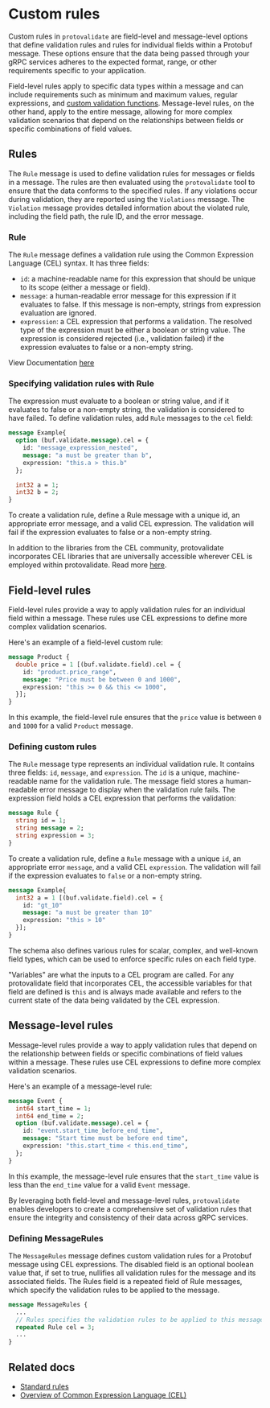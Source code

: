 # Custom rules

Custom rules in `protovalidate` are field-level and message-level
options that define validation rules and rules for individual fields
within a Protobuf message. These options ensure that the data being passed
through your gRPC services adheres to the expected format, range, or other
requirements specific to your application.

Field-level rules apply to specific data types within a message and can
include requirements such as minimum and maximum values, regular expressions,
and [custom validation functions](cel.md#custom-variables-functions-and-overloads). Message-level rules, on the other hand,
apply to the entire message, allowing for more complex validation scenarios that
depend on the relationships between fields or specific combinations of field
values.

## Rules

The `Rule` message is used to define validation rules for messages or
fields in a message. The rules are then evaluated using
the `protovalidate` tool to ensure that the data conforms to the specified
rules. If any violations occur during validation, they are reported using
the `Violations` message. The `Violation` message provides detailed information
about the violated rule, including the field path, the rule ID, and
the error message.

### Rule

The `Rule` message defines a validation rule using the Common
Expression Language (CEL) syntax. It has three fields:

- `id`: a machine-readable name for this expression that should be unique to its
  scope (either a message or field).
- `message`: a human-readable error message for this expression if it evaluates
  to false. If this message is non-empty, strings from expression evaluation are
  ignored.
- `expression`: a CEL expression that performs a validation. The resolved type
  of the expression must be either a boolean or string value. The expression is
  considered rejected (i.e., validation failed) if the expression evaluates to
  false or a non-empty string.

View Documentation [here](https://buf.build/bufbuild/protovalidate/docs/main:buf.validate#buf.validate.Rule)

### Specifying validation rules with Rule

The expression must evaluate to a boolean or string value, and if it evaluates
to false or a non-empty string, the validation is considered to have failed. To
define validation rules, add `Rule` messages to the `cel` field:

```protobuf
message Example{
  option (buf.validate.message).cel = {
    id: "message_expression_nested",
    message: "a must be greater than b",
    expression: "this.a > this.b"
  };

  int32 a = 1;
  int32 b = 2;
}
```

To create a validation rule, define a Rule message with a unique
id, an appropriate error message, and a valid CEL expression. The validation
will fail if the expression evaluates to false or a non-empty string.

In addition to the libraries from the CEL community, protovalidate incorporates
CEL libraries that are universally accessible wherever CEL is employed within
protovalidate. Read more [here](cel.md#custom-functions-and-overloads).

## Field-level rules

Field-level rules provide a way to apply validation rules for an
individual field within a message. These rules use CEL expressions to
define more complex validation scenarios.

Here's an example of a field-level custom rule:

```protobuf
message Product {
  double price = 1 [(buf.validate.field).cel = {
    id: "product.price_range",
    message: "Price must be between 0 and 1000",
    expression: "this >= 0 && this <= 1000",
  }];
}
```

In this example, the field-level rule ensures that the `price` value is
between `0` and `1000` for a valid `Product` message.

### Defining custom rules

The `Rule` message type represents an individual validation rule. It
contains three fields: `id`, `message`, and `expression`. The `id` is a unique,
machine-readable name for the validation rule. The message field stores a
human-readable error message to display when the validation rule fails. The
expression field holds a CEL expression that performs the validation:

```protobuf
message Rule {
  string id = 1;
  string message = 2;
  string expression = 3;
}
```

To create a validation rule, define a `Rule` message with a unique
`id`, an appropriate error `message`, and a valid CEL `expression`. The
validation will fail if the expression evaluates to `false` or a non-empty
string.

```protobuf
message Example{
  int32 a = 1 [(buf.validate.field).cel = {
    id: "gt_10"
    message: "a must be greater than 10"
    expression: "this > 10"
  }];
}
```

The schema also defines various rules for scalar, complex, and well-known field
types, which can be used to enforce specific rules on each field type.

"Variables" are what the inputs to a CEL program are called. For any
protovalidate field that incorporates CEL, the accessible variables for that
field are defined is `this` and is always made available and refers to the
current state of the data being validated by the CEL expression.

## Message-level rules

Message-level rules provide a way to apply validation rules that depend on
the relationship between fields or specific combinations of field values within
a message. These rules use CEL expressions to define more complex
validation scenarios.

Here's an example of a message-level rule:

```protobuf
message Event {
  int64 start_time = 1;
  int64 end_time = 2;
  option (buf.validate.message).cel = {
    id: "event.start_time_before_end_time",
    message: "Start time must be before end time",
    expression: "this.start_time < this.end_time",
  };
}
```

In this example, the message-level rule ensures that the `start_time`
value is less than the `end_time` value for a valid `Event` message.

By leveraging both field-level and message-level rules, `protovalidate`
enables developers to create a comprehensive set of validation rules that ensure
the integrity and consistency of their data across gRPC services.

### Defining MessageRules

The `MessageRules` message defines custom
validation rules for a Protobuf message using CEL expressions. The
disabled field is an optional boolean value that, if set to true, nullifies
all validation rules for the message and its associated fields. The
Rules field is a repeated field of Rule messages, which specify
the validation rules to be applied to the message.

```protobuf
message MessageRules {
  ...
  // Rules specifies the validation rules to be applied to this message.
  repeated Rule cel = 3;
  ...
}
```

## Related docs

- [Standard rules](standard-rules.md)
- [Overview of Common Expression Language (CEL)](cel.md)
